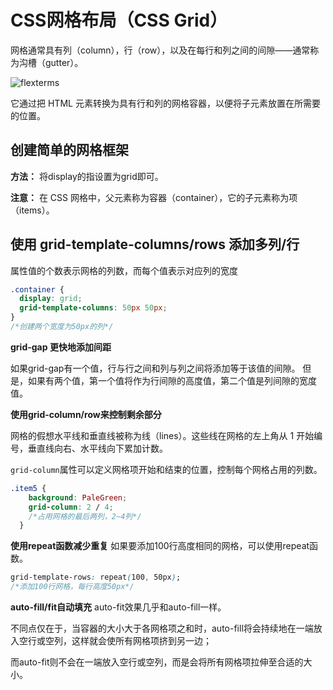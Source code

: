 # CSS网格布局（CSS Grid）

网格通常具有列（column），行（row），以及在每行和列之间的间隙——通常称为沟槽（gutter）。

![flexterms](grid.png "flex模型")

它通过把 HTML 元素转换为具有行和列的网格容器，以便将子元素放置在所需要的位置。

## 创建简单的网格框架

**方法：** 将display的指设置为grid即可。

**注意：**
在 CSS 网格中，父元素称为容器（container），它的子元素称为项（items）。

## 使用 grid-template-columns/rows 添加多列/行

属性值的个数表示网格的列数，而每个值表示对应列的宽度

```css
.container {
  display: grid;
  grid-template-columns: 50px 50px;
}
/*创建两个宽度为50px的列*/
```

**grid-gap 更快地添加间距**

如果grid-gap有一个值，行与行之间和列与列之间将添加等于该值的间隙。
但是，如果有两个值，第一个值将作为行间隙的高度值，第二个值是列间隙的宽度值。

**使用grid-column/row来控制剩余部分**

网格的假想水平线和垂直线被称为线（lines）。这些线在网格的左上角从 1 开始编号，垂直线向右、水平线向下累加计数。

`grid-column`属性可以定义网格项开始和结束的位置，控制每个网格占用的列数。

```css
.item5 {
    background: PaleGreen;
    grid-column: 2 / 4;
	/*占用网格的最后两列，2~4列*/
  }
```
**使用repeat函数减少重复**
如果要添加100行高度相同的网格，可以使用repeat函数。

```css
grid-template-rows: repeat(100, 50px);
/*添加100行网格，每行高度50px*/
```
**auto-fill/fit自动填充**
auto-fit效果几乎和auto-fill一样。

不同点仅在于，当容器的大小大于各网格项之和时，auto-fill将会持续地在一端放入空行或空列，这样就会使所有网格项挤到另一边；

而auto-fit则不会在一端放入空行或空列，而是会将所有网格项拉伸至合适的大小。



